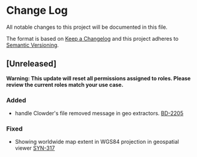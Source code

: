 # Change Log
All notable changes to this project will be documented in this file.

The format is based on [Keep a Changelog](http://keepachangelog.com/)
and this project adheres to [Semantic Versioning](http://semver.org/).

## [Unreleased]
**Warning: This update will reset all permissions assigned to roles. 
Please review the current roles match your use case.**

### Added
- handle Clowder's file removed message in geo extractors.
[BD-2205](https://opensource.ncsa.illinois.edu/jira/browse/BD-2205)

### Fixed
- Showing worldwide map extent in WGS84 projection in geospatial viewer
[SYN-317](https://jira.ncsa.illinois.edu/browse/SYN-317)
